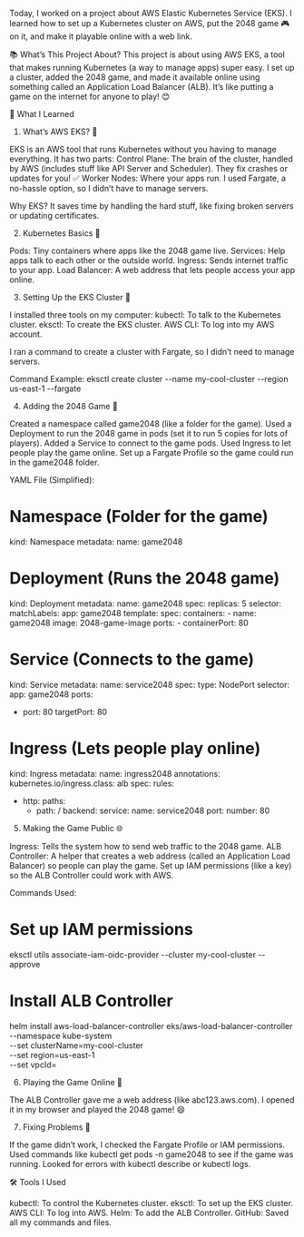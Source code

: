 Today, I worked on a project about AWS Elastic Kubernetes Service (EKS). I learned how to set up a Kubernetes cluster on AWS, put the 2048 game 🎮 on it, and make it playable online with a web link.

📚 What’s This Project About?
This project is about using AWS EKS, a tool that makes running Kubernetes (a way to manage apps) super easy. I set up a cluster, added the 2048 game, and made it available online using something called an Application Load Balancer (ALB). It’s like putting a game on the internet for anyone to play! 😊

🌟 What I Learned
1. What’s AWS EKS? 🤗

EKS is an AWS tool that runs Kubernetes without you having to manage everything.
It has two parts:
Control Plane: The brain of the cluster, handled by AWS (includes stuff like API Server and Scheduler). They fix crashes or updates for you! ✅
Worker Nodes: Where your apps run. I used Fargate, a no-hassle option, so I didn’t have to manage servers.


Why EKS? It saves time by handling the hard stuff, like fixing broken servers or updating certificates.

2. Kubernetes Basics 🧩

Pods: Tiny containers where apps like the 2048 game live.
Services: Help apps talk to each other or the outside world.
Ingress: Sends internet traffic to your app.
Load Balancer: A web address that lets people access your app online.

3. Setting Up the EKS Cluster 🌈

I installed three tools on my computer:
kubectl: To talk to the Kubernetes cluster.
eksctl: To create the EKS cluster.
AWS CLI: To log into my AWS account.


I ran a command to create a cluster with Fargate, so I didn’t need to manage servers.

Command Example:
eksctl create cluster --name my-cool-cluster --region us-east-1 --fargate

4. Adding the 2048 Game 🎲

Created a namespace called game2048 (like a folder for the game).
Used a Deployment to run the 2048 game in pods (set it to run 5 copies for lots of players).
Added a Service to connect to the game pods.
Used Ingress to let people play the game online.
Set up a Fargate Profile so the game could run in the game2048 folder.

YAML File (Simplified):
# Namespace (Folder for the game)
kind: Namespace
metadata:
  name: game2048

# Deployment (Runs the 2048 game)
kind: Deployment
metadata:
  name: game2048
spec:
  replicas: 5
  selector:
    matchLabels:
      app: game2048
  template:
    spec:
      containers:
      - name: game2048
        image: 2048-game-image
        ports:
        - containerPort: 80

# Service (Connects to the game)
kind: Service
metadata:
  name: service2048
spec:
  type: NodePort
  selector:
    app: game2048
  ports:
  - port: 80
    targetPort: 80

# Ingress (Lets people play online)
kind: Ingress
metadata:
  name: ingress2048
  annotations:
    kubernetes.io/ingress.class: alb
spec:
  rules:
  - http:
      paths:
      - path: /
        backend:
          service:
            name: service2048
            port:
              number: 80

5. Making the Game Public 🌐

Ingress: Tells the system how to send web traffic to the 2048 game.
ALB Controller: A helper that creates a web address (called an Application Load Balancer) so people can play the game.
Set up IAM permissions (like a key) so the ALB Controller could work with AWS.

Commands Used:
# Set up IAM permissions
eksctl utils associate-iam-oidc-provider --cluster my-cool-cluster --approve

# Install ALB Controller
helm install aws-load-balancer-controller eks/aws-load-balancer-controller \
  --namespace kube-system \
  --set clusterName=my-cool-cluster \
  --set region=us-east-1 \
  --set vpcId=<your-vpc-id>

6. Playing the Game Online 🎉

The ALB Controller gave me a web address (like abc123.aws.com).
I opened it in my browser and played the 2048 game! 😄

7. Fixing Problems 🔧

If the game didn’t work, I checked the Fargate Profile or IAM permissions.
Used commands like kubectl get pods -n game2048 to see if the game was running.
Looked for errors with kubectl describe or kubectl logs.


🛠️ Tools I Used

kubectl: To control the Kubernetes cluster.
eksctl: To set up the EKS cluster.
AWS CLI: To log into AWS.
Helm: To add the ALB Controller.
GitHub: Saved all my commands and files.
